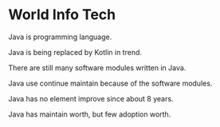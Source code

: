 # World Info Tech

Java is programming language.

Java is being replaced by Kotlin in trend.

There are still many software modules written in Java.

Java use continue maintain because of the software modules.

Java has no element improve since about 8 years.

Java has maintain worth, but few adoption worth.
